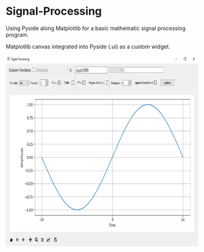 # Signal-Processing
Using Pyside along Matplotlib for a basic mathematic signal processing program.

Matplotlib canvas integrated into Pyside (.ui) as a custom widget.

<img src="https://github.com/T0uchM3/Signal-Processing/blob/master/Pics/mainWindow.png" width="800" height="500">
